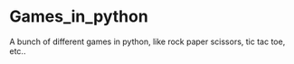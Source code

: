 # Games_in_python
A bunch of different games in python, like rock paper scissors, tic tac toe, etc..
